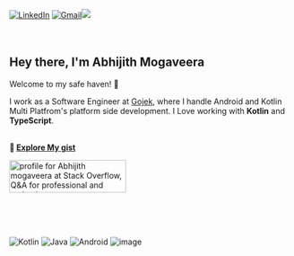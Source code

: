 [![LinkedIn](https://img.shields.io/badge/LinkedIn-09f?style=for-the-badge&logo=linkedin&logoColor=white)](https://www.linkedin.com/in/abhijith-mogaveera-822308199/) [![Gmail](https://img.shields.io/badge/Gmail-D14836?style=for-the-badge&logo=gmail&logoColor=white)](mailto:abhialur8898@gmail.com)[![](https://img.shields.io/twitter/follow/thelumiereguy?style=for-the-badge&color=09f&labelColor=black&logo=twitter&label=@abhijith__99)](https://twitter.com/abhijith__99)
</br>
</br>
</br>

## Hey there, I'm **Abhijith Mogaveera**

Welcome to my safe haven! :wave:

I work as a Software Engineer at [Gojek](https://www.gojek.io/), where I handle Android and Kotlin Multi Platfrom's platform side development. I Love working with **Kotlin** and **TypeScript**. 
</br>
</br>
  
<b>📄 [Explore My gist](https://gist.github.com/AbhijithMogaveera)</b>

<a href="https://stackoverflow.com/users/8370216/abhijith-mogaveera"><img src="https://stackoverflow.com/users/flair/8370216.png?theme=clean" width="208" height="58" alt="profile for Abhijith mogaveera at Stack Overflow, Q&amp;A for professional and enthusiast programmers" title="profile for Abhijith mogaveera at Stack Overflow, Q&amp;A for professional and enthusiast programmers"></a>

</br>
</br>
</br>

![Kotlin](https://img.shields.io/badge/-Kotlin-0095D5?logo=kotlin&logoColor=white&style=for-the-badge)
![Java](https://img.shields.io/badge/-Java-007396?logo=java&logoColor=white&style=for-the-badge)
![Android](https://img.shields.io/badge/Android-3DDC84?style=for-the-badge&logo=android&logoColor=white)
![image](https://img.shields.io/badge/KotlinMultiplatform-4B8BBE?style=for-the-badge&logo=KotlinMultiplatform&logoColor=white)

